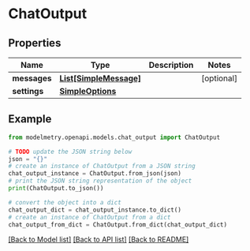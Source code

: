 # ChatOutput


## Properties

Name | Type | Description | Notes
------------ | ------------- | ------------- | -------------
**messages** | [**List[SimpleMessage]**](SimpleMessage.md) |  | [optional] 
**settings** | [**SimpleOptions**](SimpleOptions.md) |  | 

## Example

```python
from modelmetry.openapi.models.chat_output import ChatOutput

# TODO update the JSON string below
json = "{}"
# create an instance of ChatOutput from a JSON string
chat_output_instance = ChatOutput.from_json(json)
# print the JSON string representation of the object
print(ChatOutput.to_json())

# convert the object into a dict
chat_output_dict = chat_output_instance.to_dict()
# create an instance of ChatOutput from a dict
chat_output_from_dict = ChatOutput.from_dict(chat_output_dict)
```
[[Back to Model list]](../README.md#documentation-for-models) [[Back to API list]](../README.md#documentation-for-api-endpoints) [[Back to README]](../README.md)


